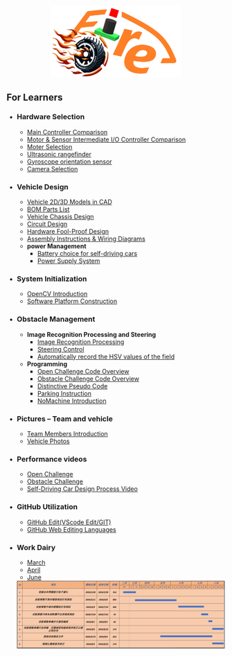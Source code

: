 <div align="center"><img src="./other/img/logo.png" width="300" alt=" logo"></div> 

## For Learners ## 

- ### Hardware Selection
    - [Main Controller Comparison](./schemes/Main_Controller_Choosing/README.md)
    - [Motor & Sensor Intermediate I/O Controller Comparison](./schemes/Motor_Sensor_Controller_Choosing/README.md)
    - [Moter Selection](./schemes/Motor/README.md)
    - [Ultrasonic rangefinder](./schemes/HC-SR04/README.md)
    - [Gyroscope orientation sensor](./schemes/BNO055/README.md)
    - [Camera Selection](./schemes/Camera/README.md)
    
- ### Vehicle Design
    - [Vehicle 2D/3D Models in CAD](./models/Vehicle_2D_3D/README.md)
    - [BOM Parts List](./schemes/Parts_List/README.md)
    - [Vehicle Chassis Design](./schemes/Vehicle_Chassis_Design/README.md)
    - [Circuit Design](./models/Circuit_Design/README.md)
    - [Hardware Fool-Proof Design](./schemes/Fool-Proof-Design/README.md) 
    - [Assembly Instructions & Wiring Diagrams](./schemes/Assembly_Instructions/README.md)
    - __power Management__
      - [Battery choice for self-driving cars](./schemes/Battery/README.md)
      - [Power Supply System](./schemes/Power_Supply_System/README.md) 
- ### System Initialization
    - [OpenCV Introduction](./src/OpenCV/README.md)
    - [Software Platform Construction](./src/System_Platform_Software/README.md)
- ### Obstacle Management
    - __Image Recognition Processing and Steering__
      - [Image Recognition Processing](./src/Image_Recognition_Processing/README.md)  
      - [Steering Control](./src/Steering_Control/README.md)  
      - [Automatically record the HSV values of the field](src/Automatically_record_HSV/README.md)
    - __Programming__
      - [Open Challenge Code Overview](./src/Programming/Open_Challenge/README.md)
      - [Obstacle Challenge Code Overview](./src/Programming/Obstacle_Challenge/README.md)
      - [Distinctive Pseudo Code](./src/Distinctive_Pseudo_Code/README.md)
      - [Parking Instruction](./src/parking/README.md)
      - [NoMachine Introduction](./other/NoMachine/README.md)
- ### Pictures – Team and vehicle
    - [Team Members Introduction](./t-photos/README.md) 
    - [Vehicle Photos](./v-photos/README.md) 
- ### Performance videos
    - [Open Challenge](./video/Open_Challenge/video.md)
    - [Obstacle Challenge](./video/Obstacle_Challenge/video.md)
    - [Self-Driving Car Design Process Video](./video/Design_Process_Video/video.md)
- ### GitHub Utilization
    - [GitHub Edit(VScode Edit/GIT)](./src/GitHub_Edit/README.md)
    - [GitHub Web Editing Languages](./src/GitHub_Languages/README.md)
- ### Work Dairy
    - [March](./other/work_diary/README.md#2025228--2025330)
    - [April](./other/work_diary/README.md#202543--2025414)
    - [June](./other/work_diary/README.md#20250603--20250608)

    <div align="center"><img src="./other/img/甘特圖.png" width="600" alt=" logo"></div> 

